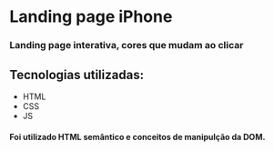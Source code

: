 # Landing page iPhone

### Landing page interativa, cores que mudam ao clicar

## Tecnologias utilizadas:
- HTML
- CSS
- JS

#### <strong> Foi utilizado HTML semântico e conceitos de manipulção da DOM.<strong>


